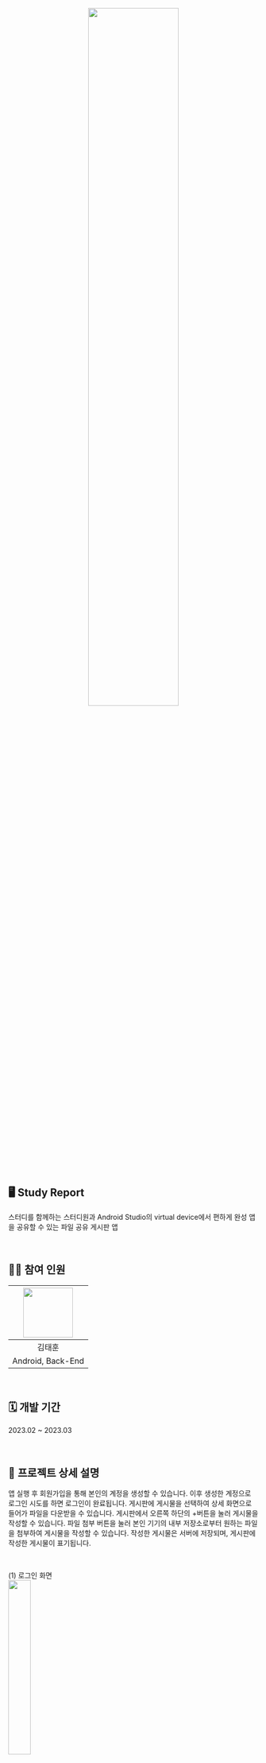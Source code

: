 <p align="center">
  <img src="https://github.com/user-attachments/assets/bb57927b-d536-48fb-95e4-58fd2da3f988" width="60%">
</p>

## 🖥️ Study Report
스터디를 함께하는 스터디원과 Android Studio의 virtual device에서 편하게 완성 앱을 공유할 수 있는 파일 공유 게시판 앱

<br>

## 🧑‍💻 참여 인원
|  <img src="https://github.com/user-attachments/assets/9bbe9e79-04b6-44b1-a68c-eae5a049c2ad" width="100" height="100">  |
|:---:|
| 김태훈 |
| Android, Back-End|

<br>

## 🗓️ 개발 기간
2023.02 ~ 2023.03

<br>

## 📁 프로젝트 상세 설명
  앱 실행 후 회원가입을 통해 본인의 계정을 생성할 수 있습니다. 이후 생성한 계정으로 로그인 시도를 하면 로그인이 완료됩니다. 게시판에 게시물을 선택하여 상세 화면으로 들어가 파일을 다운받을 수 있습니다. 게시판에서 오른쪽 하단의 +버튼을 눌러 게시물을 작성할 수 있습니다. 파일 첨부 버튼을 눌러 본인 기기의 내부 저장소로부터 원하는 파일을 첨부하여 게시물을 작성할 수 있습니다. 작성한 게시물은 서버에 저장되며, 게시판에 작성한 게시물이 표기됩니다.

  <br>

  (1) 로그인 화면  
  <img src="https://github.com/user-attachments/assets/664863d6-54b7-4f26-8f76-b437d568e6be" width="30%">  

  (2) 회원가입 화면  
  <img src="https://github.com/user-attachments/assets/29c6ff55-cb81-42ac-ab5b-47fb5760ac85" width="30%">  
  
  (3) 게시판 목록 화면 (게시물 우측 하단에 V표시가 되어있는 것은 첨부 파일이 있는 게시물입니다.)  
  <img src="https://github.com/user-attachments/assets/75b9db48-b232-422e-a216-aad9fc623dba" width="30%">  

  (4) 게시물 상세 화면 (파일 다운 버튼을 통해 첨부된 파일이 다운 가능합니다.)  
  <img src="https://github.com/user-attachments/assets/7f54b694-1e16-4385-9a34-1bbfbd0c9687" width="30%">  

  (5) 게시물 작성 화면 (파일 첨부 버튼을 통해 내부 저장소에 존재하는 파일을 게시물에 첨부할 수 있습니다.)  
  <img src="https://github.com/user-attachments/assets/5b3b1475-7cd2-4d2c-951b-fbac057354a1" width="30%">

<br>

## ✏️ 배운 내용
- Firebase서버를 구축해보았습니다.
- 기기의 내부저장소에 접근하여 파일을 업로드하고, 다운로드하는 방법을 배웠습니다.
- RecyclerView의 기본 구조를 학습하고, 앱에 적용하여 동적 게시판 목록을 구현할 수 있었습니다.

<br>

## 🛠️ 사용 기술
[![My Skills](https://skillicons.dev/icons?i=androidstudio,firebase,java,kotlin)](https://skillicons.dev)
